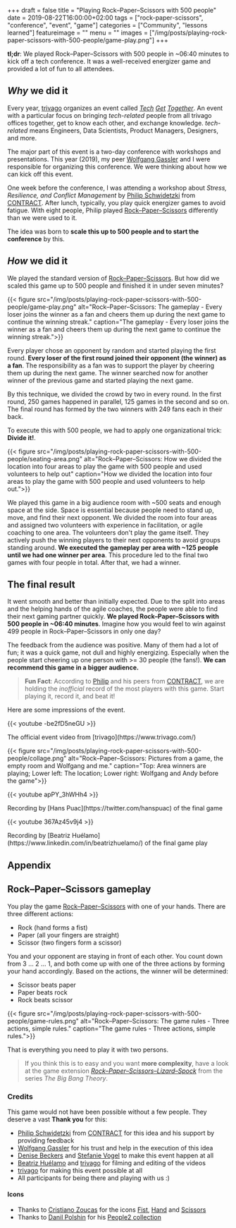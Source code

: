 +++
draft = false
title = "Playing Rock–Paper–Scissors with 500 people"
date = 2019-08-22T16:00:00+02:00
tags = ["rock-paper-scissors", "conference", "event", "game"]
categories = ["Community", "lessons learned"]
featureimage = ""
menu = ""
images = ["/img/posts/playing-rock-paper-scissors-with-500-people/game-play.png"]
+++

**tl;dr**: We played Rock–Paper–Scissors with 500 people in ~06:40 minutes to kick off a tech conference. It was a well-received energizer game and provided a lot of fun to all attendees.

<!--more-->

## _Why_ we did it

Every year, [trivago](https://www.trivago.com/) organizes an event called *[Tech](https://tech.trivago.com/2016/08/02/tech-get-together-2016/) [Get](https://www.youtube.com/watch?v=407f63Df58o) [Together](https://www.facebook.com/watch/?v=869866313182453)*.
An event with a particular focus on bringing _tech-related_ people from all trivago offices together, get to know each other, and exchange knowledge.
_tech-related_ means Engineers, Data Scientists, Product Managers, Designers, and more.

The major part of this event is a two-day conference with workshops and presentations.
This year (2019), my peer [Wolfgang Gassler](https://twitter.com/schafele) and I were responsible for organizing this conference.
We were thinking about how we can kick off this event.

One week before the conference, I was attending a workshop about _Stress, Resilience, and Conflict Management_ by [Philip Schwidetzki](https://www.linkedin.com/in/philip-schwidetzki-9b38b554/) from [CONTRACT](https://world-of-contract.com/en/).
After lunch, typically, you play quick energizer games to avoid fatigue.
With eight people, Philip played [Rock–Paper–Scissors](https://en.wikipedia.org/wiki/Rock%E2%80%93paper%E2%80%93scissors) differently than we were used to it.

The idea was born to **scale this up to 500 people and to start the conference** by this.

## _How_ we did it

We played the standard version of [Rock–Paper–Scissors](#rock-paper-scissors-gameplay).
But how did we scaled this game up to 500 people and finished it in under seven minutes?

{{< figure src="/img/posts/playing-rock-paper-scissors-with-500-people/game-play.png" alt="Rock–Paper–Scissors: The gameplay - Every loser joins the winner as a fan and cheers them up during the next game to continue the winning streak." caption="The gameplay - Every loser joins the winner as a fan and cheers them up during the next game to continue the winning streak.">}}

Every player chose an opponent by random and started playing the first round.
**Every loser of the first round joined their opponent (the winner) as a fan**.
The responsibility as a fan was to support the player by cheering them up during the next game.
The winner searched now for another winner of the previous game and started playing the next game.

By this technique, we divided the crowd by two in every round. In the first round, 250 games happened in parallel, 125 games in the second and so on. The final round has formed by the two winners with 249 fans each in their back.

To execute this with 500 people, we had to apply one organizational trick: **Divide it!**.

{{< figure src="/img/posts/playing-rock-paper-scissors-with-500-people/seating-area.png" alt="Rock–Paper–Scissors: How we divided the location into four areas to play the game with 500 people and used volunteers to help out" caption="How we divided the location into four areas to play the game with 500 people and used volunteers to help out.">}}

We played this game in a big audience room with ~500 seats and enough space at the side.
Space is essential because people need to stand up, move, and find their next opponent.
We divided the room into four areas and assigned two volunteers with experience in facilitation, or agile coaching to one area.
The volunteers don't play the game itself.
They actively push the winning players to their next opponents to avoid groups standing around.
**We executed the gameplay per area with ~125 people until we had one winner per area**.
This procedure led to the final two games with four people in total. After that, we had a winner.

## The final result

It went smooth and better than initially expected.
Due to the split into areas and the helping hands of the agile coaches, the people were able to find their next gaming partner quickly.
**We played Rock–Paper–Scissors with 500 people in ~06:40 minutes**.
Imagine how you would feel to win against 499 people in Rock–Paper–Scissors in only one day?

The feedback from the audience was positive.
Many of them had a lot of fun; it was a quick game, not dull and highly energizing.
Especially when the people start cheering up one person with >= 30 people (the fans!).
**We can recommend this game in a bigger audience.**

> **Fun Fact**: According to [Philip](https://www.linkedin.com/in/philip-schwidetzki-9b38b554/) and his peers from [CONTRACT](https://world-of-contract.com/en/), we are holding the _inofficial_ record of the most players with this game.
Start playing it, record it, and beat it!

Here are some impressions of the event.

{{< youtube -be2fD5neGU >}}
<div class="video-caption">
The official event video from [trivago](https://www.trivago.com/)
</div>

{{< figure src="/img/posts/playing-rock-paper-scissors-with-500-people/collage.png" alt="Rock–Paper–Scissors: Pictures from a game, the empty room and Wolfgang and me." caption="Top: Area winners are playing; Lower left: The location; Lower right: Wolfgang and Andy before the game">}}

{{< youtube apPY_3hWHh4 >}}
<div class="video-caption">
Recording by [Hans Puac](https://twitter.com/hanspuac) of the final game
</div>

{{< youtube 367Az45v9j4 >}}
<div class="video-caption">
Recording by [Beatriz Huélamo](https://www.linkedin.com/in/beatrizhuelamo/) of the final game play
</div>

## Appendix

## Rock–Paper–Scissors gameplay

You play the game [Rock–Paper–Scissors](https://en.wikipedia.org/wiki/Rock%E2%80%93paper%E2%80%93scissors) with one of your hands.
There are three different actions:

* Rock (hand forms a fist)
* Paper (all your fingers are straight)
* Scissor (two fingers form a scissor)

You and your opponent are staying in front of each other.
You count down from 3 ... 2 ... 1, and both come up with one of the three actions by forming your hand accordingly.
Based on the actions, the winner will be determined:

* Scissor beats paper
* Paper beats rock
* Rock beats scissor

{{< figure src="/img/posts/playing-rock-paper-scissors-with-500-people/game-rules.png" alt="Rock–Paper–Scissors: The game rules - Three actions, simple rules." caption="The game rules - Three actions, simple rules.">}}

That is everything you need to play it with two persons.

> If you think this is to easy and you want **more complexity**, have a look at the game extension [*Rock–Paper–Scissors–Lizard–Spock*](https://the-big-bang-theory.com/rock-paper-scissors-lizard-spock/) from the series *The Big Bang Theory*.

### Credits

This game would not have been possible without a few people.
They deserve a vast **Thank you** for this:

- [Philip Schwidetzki](https://www.linkedin.com/in/philip-schwidetzki-9b38b554/) from [CONTRACT](https://world-of-contract.com/en/) for this idea and his support by providing feedback
- [Wolfgang Gassler](https://twitter.com/schafele) for his trust and help in the execution of this idea
- [Denise Beckers](https://www.linkedin.com/in/denise-b-14a23115a/) and [Stefanie Vogel](https://www.linkedin.com/in/stefanie-vogel-239141167/) to make this event happen at all
- [Beatriz Huélamo](https://www.linkedin.com/in/beatrizhuelamo/) and [trivago](https://www.trivago.com/) for filming and editing of the videos
- [trivago](https://www.trivago.com/) for making this event possible at all
- All participants for being there and playing with us :)

#### Icons

- Thanks to [Cristiano Zoucas](https://thenounproject.com/cristiano.zoucas/) for the icons [Fist](https://thenounproject.com/term/fist/477918/), [Hand](https://thenounproject.com/term/hand/477922/) and [Scissors](https://thenounproject.com/term/scissors/477919/)
- Thanks to [Danil Polshin](https://thenounproject.com/everydaytemplate/) for his [People2 collection](https://thenounproject.com/everydaytemplate/collection/people2/)